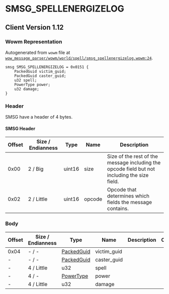 # SMSG_SPELLENERGIZELOG

## Client Version 1.12

### Wowm Representation

Autogenerated from `wowm` file at [`wow_message_parser/wowm/world/spell/smsg_spellenergizelog.wowm:24`](https://github.com/gtker/wow_messages/tree/main/wow_message_parser/wowm/world/spell/smsg_spellenergizelog.wowm#L24).
```rust,ignore
smsg SMSG_SPELLENERGIZELOG = 0x0151 {
    PackedGuid victim_guid;
    PackedGuid caster_guid;
    u32 spell;
    PowerType power;
    u32 damage;
}
```
### Header

SMSG have a header of 4 bytes.

#### SMSG Header

| Offset | Size / Endianness | Type   | Name   | Description |
| ------ | ----------------- | ------ | ------ | ----------- |
| 0x00   | 2 / Big           | uint16 | size   | Size of the rest of the message including the opcode field but not including the size field.|
| 0x02   | 2 / Little        | uint16 | opcode | Opcode that determines which fields the message contains.|

### Body

| Offset | Size / Endianness | Type | Name | Description | Comment |
| ------ | ----------------- | ---- | ---- | ----------- | ------- |
| 0x04 | - / - | [PackedGuid](../spec/packed-guid.md) | victim_guid |  |  |
| - | - / - | [PackedGuid](../spec/packed-guid.md) | caster_guid |  |  |
| - | 4 / Little | u32 | spell |  |  |
| - | 4 / - | [PowerType](powertype.md) | power |  |  |
| - | 4 / Little | u32 | damage |  |  |

